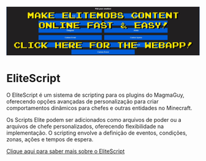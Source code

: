 [![webapp_banner.jpg](../../../img/wiki/webapp_banner.jpg)](https://magmaguy.com/webapp/webapp.html)

# EliteScript

O EliteScript é um sistema de scripting para os plugins do MagmaGuy, oferecendo opções avançadas de personalização para criar comportamentos dinâmicos para chefes e outras entidades no Minecraft.

Os Scripts Elite podem ser adicionados como arquivos de poder ou a arquivos de chefe personalizados, oferecendo flexibilidade na implementação. O scripting envolve a definição de eventos, condições, zonas, ações e tempos de espera.

[Clique aqui para saber mais sobre o EliteScript]($language$/elitemobs/creating_powers.md)

